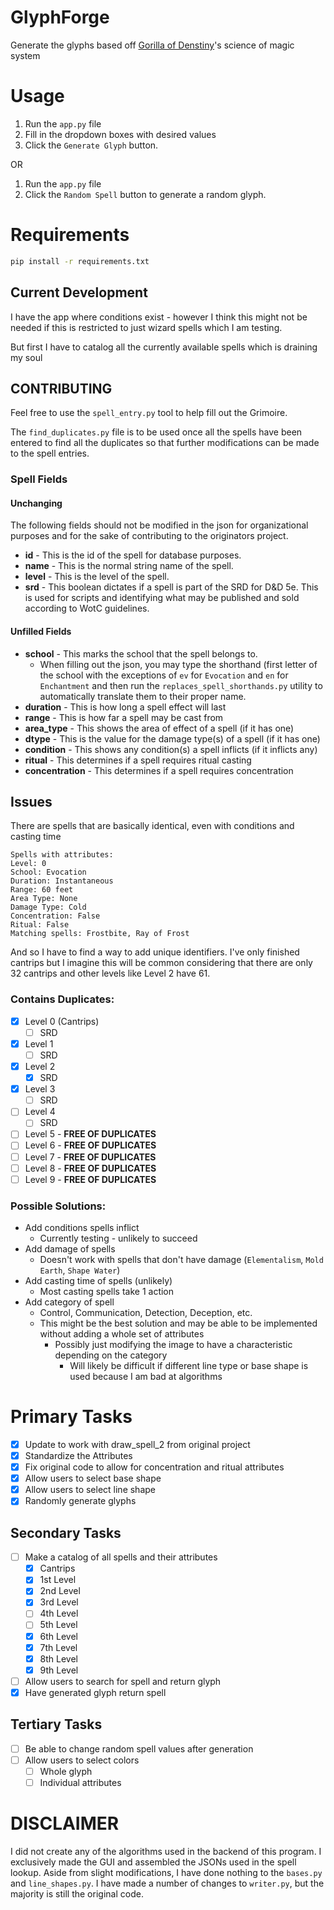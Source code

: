 # GlyphForge
Generate the glyphs based off [Gorilla of Denstiny](https://github.com/GorillaOfDestiny)'s science of magic system

# Usage
1. Run the `app.py` file
2. Fill in the dropdown boxes with desired values
3. Click the `Generate Glyph` button.

OR

1. Run the `app.py` file
2. Click the `Random Spell` button to generate a random glyph.

# Requirements

```bash
pip install -r requirements.txt
```

## Current Development
I have the app where conditions exist - however I think this might not be needed if this is restricted to just wizard spells which I am testing.

But first I have to catalog all the currently available spells which is draining my soul

## CONTRIBUTING
Feel free to use the `spell_entry.py` tool to help fill out the Grimoire. 

The `find_duplicates.py` file is to be used once all the spells have been entered to find all the duplicates so that further modifications can be made to the spell entries.

### Spell Fields
#### Unchanging
The following fields should not be modified in the json for organizational purposes and for the sake of contributing to the originators project.

- **id** - This is the id of the spell for database purposes.
- **name** - This is the normal string name of the spell.
- **level** - This is the level of the spell.
- **srd** - This boolean dictates if a spell is part of the SRD for D&D 5e. This is used for scripts and identifying what may be published and sold according to WotC guidelines.

#### Unfilled Fields
- **school** - This marks the school that the spell belongs to.
  - When filling out the json, you may type the shorthand (first letter of the school with the exceptions of `ev` for `Evocation` and `en` for `Enchantment` and then run the `replaces_spell_shorthands.py` utility to automatically translate them to their proper name. 
- **duration** - This is how long a spell effect will last
- **range** - This is how far a spell may be cast from
- **area_type** - This shows the area of effect of a spell (if it has one)
- **dtype** - This is the value for the damage type(s) of a spell (if it has one)
- **condition** - This shows any condition(s) a spell inflicts (if it inflicts any)
- **ritual** - This determines if a spell requires ritual casting
- **concentration** - This determines if a spell requires concentration


## Issues
There are spells that are basically identical, even with conditions and casting time
```
Spells with attributes:
Level: 0
School: Evocation
Duration: Instantaneous
Range: 60 feet
Area Type: None
Damage Type: Cold
Concentration: False
Ritual: False
Matching spells: Frostbite, Ray of Frost
```
And so I have to find a way to add unique identifiers. I've only finished cantrips but I imagine this will be common considering that there are only 32 cantrips and other levels like Level 2 have 61. 

### Contains Duplicates:
- [X] Level 0 (Cantrips) 
    - [ ] SRD
- [X] Level 1
    - [ ] SRD
- [X] Level 2
    - [X] SRD
- [X] Level 3
    - [ ] SRD
- [ ] Level 4
    - [ ] SRD
- [ ] Level 5 - **FREE OF DUPLICATES**
- [ ] Level 6 - **FREE OF DUPLICATES**
- [ ] Level 7 - **FREE OF DUPLICATES**
- [ ] Level 8 - **FREE OF DUPLICATES**
- [ ] Level 9 - **FREE OF DUPLICATES**

### Possible Solutions:
- Add conditions spells inflict 
    - Currently testing - unlikely to succeed
- Add damage of spells
    - Doesn't work with spells that don't have damage (`Elementalism`, `Mold Earth`, `Shape Water`)
- Add casting time of spells (unlikely)
    - Most casting spells take 1 action
- Add category of spell
    - Control, Communication, Detection, Deception, etc.
    - This might be the best solution and may be able to be implemented without adding a whole set of attributes
        - Possibly just modifying the image to have a characteristic depending on the category
            - Will likely be difficult if different line type or base shape is used because I am bad at algorithms

# Primary Tasks
- [X] Update to work with draw_spell_2 from original project
- [X] Standardize the Attributes
- [X] Fix original code to allow for concentration and ritual attributes
- [X] Allow users to select base shape
- [X] Allow users to select line shape
- [X] Randomly generate glyphs

## Secondary Tasks
- [ ] Make a catalog of all spells and their attributes
    - [X] Cantrips
    - [X] 1st Level
    - [X] 2nd Level
    - [X] 3rd Level
    - [ ] 4th Level
    - [ ] 5th Level
    - [X] 6th Level
    - [X] 7th Level
    - [X] 8th Level
    - [X] 9th Level
- [ ] Allow users to search for spell and return glyph
- [X] Have generated glyph return spell

## Tertiary Tasks
- [ ] Be able to change random spell values after generation
- [ ] Allow users to select colors
    - [ ] Whole glyph
    - [ ] Individual attributes

# DISCLAIMER
I did not create any of the algorithms used in the backend of this program. I exclusively made the GUI and assembled the JSONs used in the spell lookup. Aside from slight modifications, I have done nothing to the `bases.py` and `line_shapes.py`. I have made a number of changes to `writer.py`, but the majority is still the original code.
